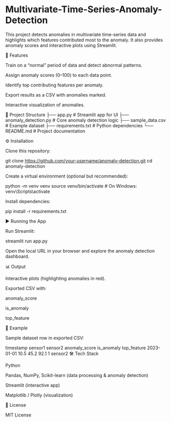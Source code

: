 # Multivariate-Time-Series-Anomaly-Detection

This project detects anomalies in multivariate time-series data and highlights which features contributed most to the anomaly. It also provides anomaly scores and interactive plots using Streamlit.

🚀 Features

Train on a “normal” period of data and detect abnormal patterns.

Assign anomaly scores (0–100) to each data point.

Identify top contributing features per anomaly.

Export results as a CSV with anomalies marked.

Interactive visualization of anomalies.

📂 Project Structure
├── app.py                  # Streamlit app for UI
├── anomaly_detection.py    # Core anomaly detection logic
├── sample_data.csv         # Example dataset
├── requirements.txt        # Python dependencies
└── README.md               # Project documentation

⚙️ Installation

Clone this repository:

git clone https://github.com/your-username/anomaly-detection.git
cd anomaly-detection


Create a virtual environment (optional but recommended):

python -m venv venv
source venv/bin/activate   # On Windows: venv\Scripts\activate


Install dependencies:

pip install -r requirements.txt

▶️ Running the App

Run Streamlit:

streamlit run app.py


Open the local URL in your browser and explore the anomaly detection dashboard.

📊 Output

Interactive plots (highlighting anomalies in red).

Exported CSV with:

anomaly_score

is_anomaly

top_feature

📌 Example

Sample dataset row in exported CSV:

timestamp	sensor1	sensor2	anomaly_score	is_anomaly	top_feature
2023-01-01	10.5	45.2	92.1	1	sensor2
🛠️ Tech Stack

Python

Pandas, NumPy, Scikit-learn (data processing & anomaly detection)

Streamlit (interactive app)

Matplotlib / Plotly (visualization)

📜 License

MIT License
